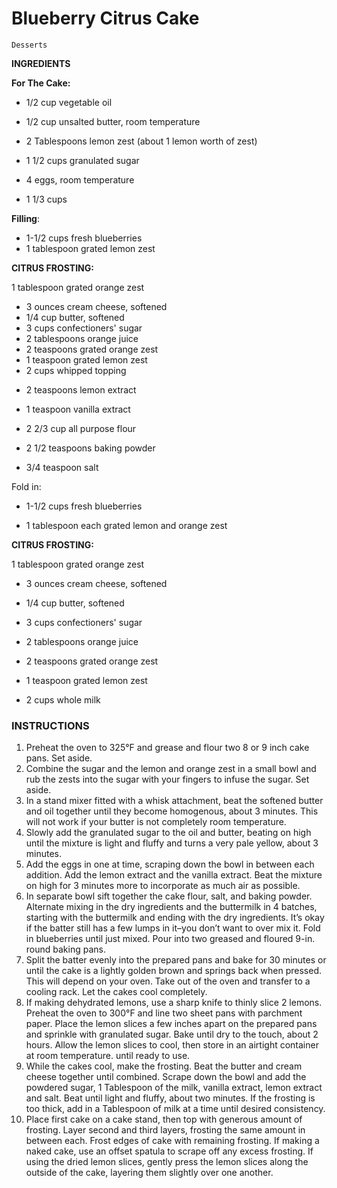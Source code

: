 # Blueberry Citrus Cake

`Desserts`

**INGREDIENTS**

**For The Cake:**

* 1/2 cup vegetable oil

* 1/2 cup unsalted butter, room temperature

* 2 Tablespoons lemon zest (about 1 lemon worth of zest)

* 1 1/2 cups granulated sugar

* 4 eggs, room temperature

* 1 1/3 cups

**Filling**:

- 1-1/2 cups fresh blueberries
- 1 tablespoon grated lemon zest

**CITRUS FROSTING:**

1 tablespoon grated orange zest
- 3 ounces cream cheese, softened
- 1/4 cup butter, softened
- 3 cups confectioners' sugar
- 2 tablespoons orange juice
- 2 teaspoons grated orange zest
- 1 teaspoon grated lemon zest
- 2 cups whipped topping

* 2 teaspoons lemon extract

* 1 teaspoon vanilla extract

* 2 2/3 cup all purpose flour

* 2 1/2 teaspoons baking powder

* 3/4 teaspoon salt

Fold in:

* 1-1/2 cups fresh blueberries

* 1 tablespoon each grated lemon and orange zest

**CITRUS FROSTING:**

1 tablespoon grated orange zest

* 3 ounces cream cheese, softened

* 1/4 cup butter, softened

* 3 cups confectioners' sugar

* 2 tablespoons orange juice

* 2 teaspoons grated orange zest

* 1 teaspoon grated lemon zest

* 2 cups whole milk

### **INSTRUCTIONS**

1. Preheat the oven to 325°F and grease and flour two 8 or 9 inch cake pans. Set aside.
2. Combine the sugar and the lemon and orange zest in a small bowl and rub the zests into the sugar with your fingers to infuse the sugar. Set aside.
3. In a stand mixer fitted with a whisk attachment, beat the softened butter and oil together until they become homogenous, about 3 minutes. This will not work if your butter is not completely room temperature.
4. Slowly add the granulated sugar to the oil and butter, beating on high until the mixture is light and fluffy and turns a very pale yellow, about 3 minutes.
5. Add the eggs in one at time, scraping down the bowl in between each addition. Add the lemon extract and the vanilla extract. Beat the mixture on high for 3 minutes more to incorporate as much air as possible.
6. In separate bowl sift together the cake flour, salt, and baking powder. Alternate mixing in the dry ingredients and the buttermilk in 4 batches, starting with the buttermilk and ending with the dry ingredients. It’s okay if the batter still has a few lumps in it–you don’t want to over mix it. Fold in blueberries until just mixed. Pour into two greased and floured 9-in. round baking pans.
7. Split the batter evenly into the prepared pans and bake for 30 minutes or until the cake is a lightly golden brown and springs back when pressed. This will depend on your oven. Take out of the oven and transfer to a cooling rack. Let the cakes cool completely.
8. If making dehydrated lemons, use a sharp knife to thinly slice 2 lemons. Preheat the oven to 300°F and line two sheet pans with parchment paper. Place the lemon slices a few inches apart on the prepared pans and sprinkle with granulated sugar. Bake until dry to the touch, about 2 hours. Allow the lemon slices to cool, then store in an airtight container at room temperature. until ready to use.
9. While the cakes cool, make the frosting. Beat the butter and cream cheese together until combined. Scrape down the bowl and add the powdered sugar, 1 Tablespoon of the milk, vanilla extract, lemon extract and salt. Beat until light and fluffy, about two minutes. If the frosting is too thick, add in a Tablespoon of milk at a time until desired consistency.
10. Place first cake on a cake stand, then top with generous amount of frosting. Layer second and third layers, frosting the same amount in between each. Frost edges of cake with remaining frosting. If making a naked cake, use an offset spatula to scrape off any excess frosting. If using the dried lemon slices, gently press the lemon slices along the outside of the cake, layering them slightly over one another.
